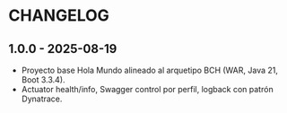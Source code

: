 # CHANGELOG

## 1.0.0 - 2025-08-19
- Proyecto base Hola Mundo alineado al arquetipo BCH (WAR, Java 21, Boot 3.3.4).
- Actuator health/info, Swagger control por perfil, logback con patrón Dynatrace.
